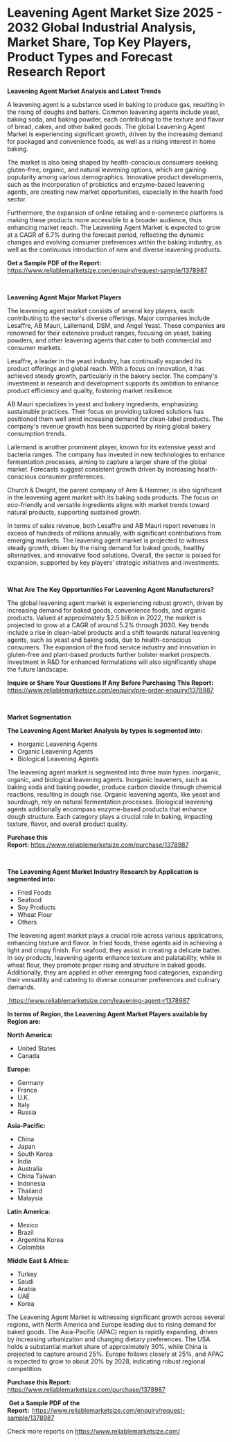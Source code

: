 <p><h1>Leavening Agent Market Size 2025 - 2032 Global Industrial Analysis, Market Share, Top Key Players, Product Types and Forecast Research Report</h1></p><p><strong>Leavening Agent Market Analysis and Latest Trends</strong></p>
<p><p>A leavening agent is a substance used in baking to produce gas, resulting in the rising of doughs and batters. Common leavening agents include yeast, baking soda, and baking powder, each contributing to the texture and flavor of bread, cakes, and other baked goods. The global Leavening Agent Market is experiencing significant growth, driven by the increasing demand for packaged and convenience foods, as well as a rising interest in home baking. </p><p>The market is also being shaped by health-conscious consumers seeking gluten-free, organic, and natural leavening options, which are gaining popularity among various demographics. Innovative product developments, such as the incorporation of probiotics and enzyme-based leavening agents, are creating new market opportunities, especially in the health food sector. </p><p>Furthermore, the expansion of online retailing and e-commerce platforms is making these products more accessible to a broader audience, thus enhancing market reach. The Leavening Agent Market is expected to grow at a CAGR of 6.7% during the forecast period, reflecting the dynamic changes and evolving consumer preferences within the baking industry, as well as the continuous introduction of new and diverse leavening products.</p></p>
<p><strong>Get a Sample PDF of the Report:&nbsp;</strong> <a href="https://www.reliablemarketsize.com/enquiry/request-sample/1378987?utm_campaign=2628&utm_medium=2&utm_source=Github&utm_content=ia&utm_term=31032025&utm_id=leavening-agent">https://www.reliablemarketsize.com/enquiry/request-sample/1378987</a></p>
<p>&nbsp;</p>
<p><strong>Leavening Agent Major Market Players</strong></p>
<p><p>The leavening agent market consists of several key players, each contributing to the sector's diverse offerings. Major companies include Lesaffre, AB Mauri, Lallemand, DSM, and Angel Yeast. These companies are renowned for their extensive product ranges, focusing on yeast, baking powders, and other leavening agents that cater to both commercial and consumer markets.</p><p>Lesaffre, a leader in the yeast industry, has continually expanded its product offerings and global reach. With a focus on innovation, it has achieved steady growth, particularly in the bakery sector. The company's investment in research and development supports its ambition to enhance product efficiency and quality, fostering market resilience.</p><p>AB Mauri specializes in yeast and bakery ingredients, emphasizing sustainable practices. Their focus on providing tailored solutions has positioned them well amid increasing demand for clean-label products. The company's revenue growth has been supported by rising global bakery consumption trends.</p><p>Lallemand is another prominent player, known for its extensive yeast and bacteria ranges. The company has invested in new technologies to enhance fermentation processes, aiming to capture a larger share of the global market. Forecasts suggest consistent growth driven by increasing health-conscious consumer preferences.</p><p>Church & Dwight, the parent company of Arm & Hammer, is also significant in the leavening agent market with its baking soda products. The focus on eco-friendly and versatile ingredients aligns with market trends toward natural products, supporting sustained growth.</p><p>In terms of sales revenue, both Lesaffre and AB Mauri report revenues in excess of hundreds of millions annually, with significant contributions from emerging markets. The leavening agent market is projected to witness steady growth, driven by the rising demand for baked goods, healthy alternatives, and innovative food solutions. Overall, the sector is poised for expansion, supported by key players’ strategic initiatives and investments.</p></p>
<p>&nbsp;</p>
<p><strong>What Are The Key Opportunities For Leavening Agent Manufacturers?</strong></p>
<p><p>The global leavening agent market is experiencing robust growth, driven by increasing demand for baked goods, convenience foods, and organic products. Valued at approximately $2.5 billion in 2022, the market is projected to grow at a CAGR of around 5.2% through 2030. Key trends include a rise in clean-label products and a shift towards natural leavening agents, such as yeast and baking soda, due to health-conscious consumers. The expansion of the food service industry and innovation in gluten-free and plant-based products further bolster market prospects. Investment in R&D for enhanced formulations will also significantly shape the future landscape.</p></p>
<p><strong>Inquire or Share Your Questions If Any Before Purchasing This Report:</strong> <a href="https://www.reliablemarketsize.com/enquiry/pre-order-enquiry/1378987?utm_campaign=2628&utm_medium=2&utm_source=Github&utm_content=ia&utm_term=31032025&utm_id=leavening-agent">https://www.reliablemarketsize.com/enquiry/pre-order-enquiry/1378987</a></p>
<p>&nbsp;</p>
<p><strong>Market Segmentation</strong></p>
<p><strong>The Leavening Agent Market Analysis by types is segmented into:</strong></p>
<p><ul><li>Inorganic Leavening Agents</li><li>Organic Leavening Agents</li><li>Biological Leavening Agents</li></ul></p>
<p><p>The leavening agent market is segmented into three main types: inorganic, organic, and biological leavening agents. Inorganic leaveners, such as baking soda and baking powder, produce carbon dioxide through chemical reactions, resulting in dough rise. Organic leavening agents, like yeast and sourdough, rely on natural fermentation processes. Biological leavening agents additionally encompass enzyme-based products that enhance dough structure. Each category plays a crucial role in baking, impacting texture, flavor, and overall product quality.</p></p>
<p><strong>Purchase this Report:&nbsp;</strong><a href="https://www.reliablemarketsize.com/purchase/1378987?utm_campaign=2628&utm_medium=2&utm_source=Github&utm_content=ia&utm_term=31032025&utm_id=leavening-agent">https://www.reliablemarketsize.com/purchase/1378987</a></p>
<p>&nbsp;</p>
<p><strong>The Leavening Agent Market Industry Research by Application is segmented into:</strong></p>
<p><ul><li>Fried Foods</li><li>Seafood</li><li>Soy Products</li><li>Wheat Flour</li><li>Others</li></ul></p>
<p><p>The leavening agent market plays a crucial role across various applications, enhancing texture and flavor. In fried foods, these agents aid in achieving a light and crispy finish. For seafood, they assist in creating a delicate batter. In soy products, leavening agents enhance texture and palatability, while in wheat flour, they promote proper rising and structure in baked goods. Additionally, they are applied in other emerging food categories, expanding their versatility and catering to diverse consumer preferences and culinary demands.</p></p>
<p><a href="https://www.reliablemarketsize.com/leavening-agent-r1378987?utm_campaign=2628&utm_medium=2&utm_source=Github&utm_content=ia&utm_term=31032025&utm_id=leavening-agent">&nbsp;https://www.reliablemarketsize.com/leavening-agent-r1378987</a></p>
<p><strong>In terms of Region, the Leavening Agent Market Players available by Region are:</strong></p>
<p>
    <p> <strong> North America: </strong>
        <ul>
            <li>United States</li>
            <li>Canada</li>
        </ul>
        </p> 
    <p> <strong> Europe: </strong>
        <ul>
            <li>Germany</li>
            <li>France</li>
            <li>U.K.</li>
            <li>Italy</li>
            <li>Russia</li>
        </ul>
        </p> 
    <p> <strong> Asia-Pacific: </strong>
        <ul>
            <li>China</li>
            <li>Japan</li>
            <li>South Korea</li>
            <li>India</li>
            <li>Australia</li>
            <li>China Taiwan</li>
            <li>Indonesia</li>
            <li>Thailand</li>
            <li>Malaysia</li>
        </ul>
        </p> 
    <p> <strong> Latin America: </strong>
        <ul>
            <li>Mexico</li>
            <li>Brazil</li>
            <li>Argentina Korea</li>
            <li>Colombia</li>
        </ul>
        </p> 
    <p> <strong> Middle East & Africa: </strong>
        <ul>
            <li>Turkey</li>
            <li>Saudi</li>
            <li>Arabia</li>
            <li>UAE</li>
            <li>Korea</li>
        </ul>
    </p>
    </p>
<p><p>The Leavening Agent Market is witnessing significant growth across several regions, with North America and Europe leading due to rising demand for baked goods. The Asia-Pacific (APAC) region is rapidly expanding, driven by increasing urbanization and changing dietary preferences. The USA holds a substantial market share of approximately 30%, while China is projected to capture around 25%. Europe follows closely at 25%, and APAC is expected to grow to about 20% by 2028, indicating robust regional competition.</p></p>
<p><strong>Purchase this Report: </strong><a href="https://www.reliablemarketsize.com/purchase/1378987?utm_campaign=2628&utm_medium=2&utm_source=Github&utm_content=ia&utm_term=31032025&utm_id=leavening-agent">https://www.reliablemarketsize.com/purchase/1378987</a></p>
<p>&nbsp;<strong>Get a Sample PDF of the Report:&nbsp;&nbsp;</strong><a href="https://www.reliablemarketsize.com/enquiry/request-sample/1378987?utm_campaign=2628&utm_medium=2&utm_source=Github&utm_content=ia&utm_term=31032025&utm_id=leavening-agent">https://www.reliablemarketsize.com/enquiry/request-sample/1378987</a></p>
<p><strong></strong></p>
<p>Check more reports on <a href="https://www.reliablemarketsize.com/?utm_campaign=2628&utm_medium=2&utm_source=Github&utm_content=ia&utm_term=31032025&utm_id=leavening-agent">https://www.reliablemarketsize.com/</a></p>